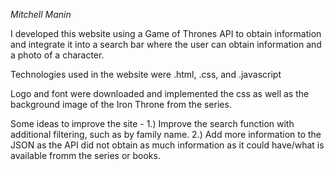 *Mitchell Manin*

I developed this website using a Game of Thrones API to obtain information and integrate it into a search bar where the user can obtain information and a photo of a character.

Technologies used in the website were .html, .css, and .javascript

Logo and font were downloaded and implemented the css as well as the background image of the Iron Throne from the series.

Some ideas to improve the site - 
1.) Improve the search function with additional filtering, such as by family name.
2.) Add more information to the JSON as the API did not obtain as much information as it could have/what is available fromm the series or books.